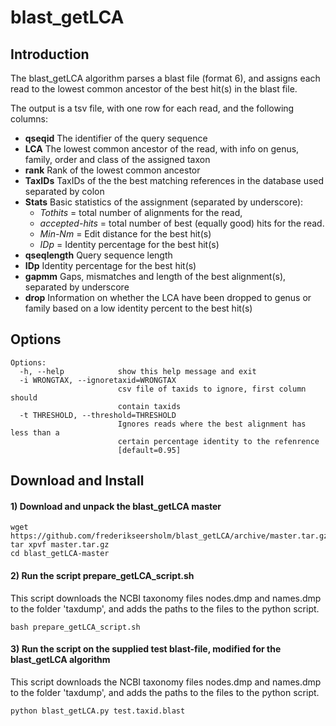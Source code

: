 # blast_getLCA
## Introduction
The blast_getLCA algorithm parses a blast file (format 6), and assigns each read to the lowest common ancestor of the best hit(s) in the blast file.  

The output is a tsv file, with one row for each read, and the following columns: 

- **qseqid**  The identifier of the query sequence 
- **LCA**   The lowest common ancestor of the read, with info on genus, family, order and class of the assigned taxon
- **rank** Rank of the lowest common ancestor
- **TaxIDs** TaxIDs of the the best matching references in the database used separated by colon
- **Stats** Basic statistics of the assignment (separated by underscore): 
  - *Tothits* = total number of alignments for the read, 
  - *accepted-hits* = total number of best (equally good) hits for the read.
  - *Min-Nm* = Edit distance for the best hit(s)
  - *IDp* = Identity percentage for the best hit(s)
 - **qseqlength**  Query sequence length
 - **IDp** Identity percentage for the best hit(s)
 - **gapmm** Gaps, mismatches and length of the best alignment(s), separated by underscore
 - **drop** Information on whether the LCA have been dropped to genus or family based on a low identity percent to the best hit(s)

## Options
```
Options:
  -h, --help            show this help message and exit
  -i WRONGTAX, --ignoretaxid=WRONGTAX
                        csv file of taxids to ignore, first column should
                        contain taxids
  -t THRESHOLD, --threshold=THRESHOLD
                        Ignores reads where the best alignment has less than a
                        certain percentage identity to the refenrence
                        [default=0.95]
```
## Download and Install

#### 1) Download and unpack the blast_getLCA master
```
wget https://github.com/frederikseersholm/blast_getLCA/archive/master.tar.gz
tar xpvf master.tar.gz
cd blast_getLCA-master
```
#### 2) Run the script prepare_getLCA_script.sh
This script downloads the NCBI taxonomy files nodes.dmp and names.dmp to the folder 'taxdump', and adds the paths to the files to the python script.
```
bash prepare_getLCA_script.sh
```
#### 3) Run the script on the supplied test blast-file, modified for the blast_getLCA algorithm
This script downloads the NCBI taxonomy files nodes.dmp and names.dmp to the folder 'taxdump', and adds the paths to the files to the python script.
```
python blast_getLCA.py test.taxid.blast
```

